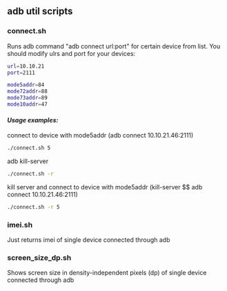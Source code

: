 ## adb util scripts
### connect.sh
Runs adb command "adb connect url:port" for certain device from list.
You should modify ulrs and port for your devices: 
``` sh
url=10.10.21
port=2111

mode5addr=84
mode72addr=88
mode73addr=89
mode10addr=47
```
#### *Usage examples:*
connect to device with mode5addr (adb connect 10.10.21.46:2111)
```sh
./connect.sh 5
```
adb kill-server
```sh
./connect.sh -r
```
kill server and connect to device with mode5addr (kill-server $$ adb connect 10.10.21.46:2111)
```sh
./connect.sh -r 5
```
### imei.sh
Just returns imei of single device connected through adb

### screen_size_dp.sh
Shows screen size in density-independent pixels (dp) of single device connected through adb
